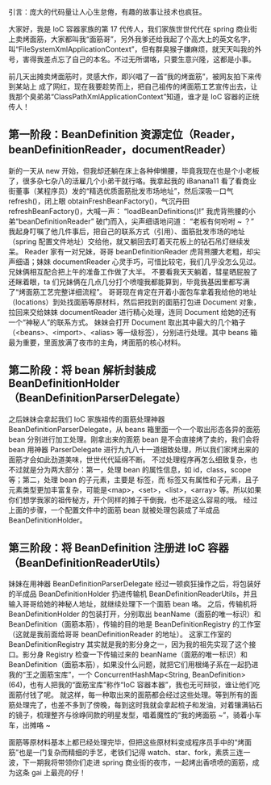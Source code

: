 引言：庞大的代码量让人心生怠倦，有趣的故事让技术也疯狂。

大家好，我是 IoC 容器家族的第 17 代传人，我们家族世世代代在 spring 商业街上卖烤面筋，大家都叫我“面筋哥”，另外我爹还给我起了个高大上的英文名字，叫“FileSystemXmlApplicationContext”，但有群臭猴子嫌麻烦，就天天叫我的外号，害得我差点忘了自己的本名。不过无所谓咯，只要生意兴隆，这都是小事。

前几天出摊卖烤面筋时，灵感大作，即兴唱了一首“我的烤面筋”，被网友拍下来传到某站上 成了网红，现在我要趁势而上，把自己祖传的烤面筋工艺宣传出去，让我那个臭弟弟“ClassPathXmlApplicationContext”知道，谁才是 IoC 容器的正统传人！

## 第一阶段：BeanDefinition 资源定位（Reader，beanDefinitionReader，documentReader）

新的一天从 new 开始，但我却还躺在床上各种伸懒腰，毕竟我现在也是个小老板了，很多杂七杂八的活雇几个小弟干就行咯。我拿起我的 iBanana11 看了看商业街董事（某程序员）发的“精选优质面筋批发市场地址”，然后深吸一口气 refresh()，闭上眼 obtainFreshBeanFactory()，气沉丹田 refreshBeanFactory()，大喊一声：
“loadBeanDefinitions()!”
我虎背熊腰的小弟“beanDefinitionReader” 破门而入，尖声细语地问道：
“老板有何吩咐 ~ ？”
我起身叮嘱了他几件事后，把自己的联系方式（引用）、面筋批发市场的地址（spring 配置文件地址）交给他，就又躺回去盯着天花板上的钻石吊灯继续发呆。
Reader 家有一对兄妹，哥哥 beanDefinitionReader 虎背熊腰大老粗，却尖声细语；妹妹 documentReader 心灵手巧，可惜比较宅，我们几乎没怎么见过。兄妹俩相互配合把上午的准备工作做了大半。
不要看我天天躺着，彗星晒屁股了还眯着眼，ta 们兄妹俩在几点几分打个喷嚏我都能算到，毕竟我基因里都写满了“烤面筋工艺完整详细流程”。
哥哥现在肯定在开着小面包车拿着我给他的地址（locations）到处找面筋等原材料，然后把找到的面筋打包进 Document 对象，拉回来交给妹妹 documentReader 进行精心处理，连同 Document 给她的还有一个“神秘人”的联系方式。
妹妹会打开 Document 取出其中最大的几个箱子（&lt;beans>、&lt;import>、&lt;alias> 等一级标签），分别进行处理。其中 beans 箱最为重要，里面放满了夜市的主角，烤面筋的核心材料。

## 第二阶段：将 bean 解析封装成 BeanDefinitionHolder（BeanDefinitionParserDelegate）

之后妹妹会拿起我们 IoC 家族祖传的面筋处理神器 BeanDefinitionParserDelegate，从 beans 箱里面一个一个取出形态各异的面筋 bean 分别进行加工处理。刚拿出来的面筋 bean 是不会直接烤了卖的，我们会将 bean 用神器 ParserDelegate 进行九九八十一道细致处理，所以我们家烤出来的面筋才会如此劲道美味，世世代代延绵不断。
不过处理程序再怎么细致复杂，也不过就是分为两大部分：第一，处理 bean 的属性信息，如 id，class，scope 等；第二，处理 bean 的子元素，主要是 <property> 标签，而 <property> 标签又有属性和子元素，且子元素类型更加丰富复杂，可能是&lt;map>，&lt;set>，&lt;list>，&lt;array> 等。所以如果你们想学我家的祖传秘方，开个同样的摊子干倒我，也不是这么容易的哦。
经过上面的步骤，一个配置文件中的面筋 bean 就被处理包装成了半成品 BeanDefinitionHolder。

## 第三阶段：将 BeanDefinition 注册进 IoC 容器（BeanDefinitionReaderUtils）

妹妹在用神器 BeanDefinitionParserDelegate 经过一顿疯狂操作之后，将包装好的半成品 BeanDefinitionHolder 扔进传输机 BeanDefinitionReaderUtils，并且输入哥哥给她的神秘人地址，就继续处理下一个面筋 bean 咯。
之后，传输机将 BeanDefinitionHolder 的包装打开，分别取出 beanName（面筋的唯一标识）和 BeanDefinition（面筋本筋），传输的目的地是 BeanDefinitionRegistry 的工作室（这就是我前面给哥哥 beanDefinitionReader 的地址）。
这家工作室的 BeanDefinitionRegistry 其实就是我的影分身之一，因为我的祖先实现了这个接口。影分身 Registry 检查一下传输过来的 beanName（面筋的唯一标识）和 BeanDefinition（面筋本筋），如果没什么问题，就把它们用根绳子系在一起扔进我的“王之面筋宝库”，一个 ConcurrentHashMap<String, BeanDefinition>(64)，也有人把我的“面筋宝库”称作“IoC 容器本器”，我也无可辩驳，谁让他们吃面筋付钱了呢。
就这样，每一种取出来的面筋都会经过这些处理。等到所有的面筋处理完了，也差不多到了傍晚，每到这时我就会拿起梳子和发油，对着镶满钻石的镜子，梳理整齐与徐峥同款的明星发型，唱着魔性的“我的烤面筋 ~”，骑着小车车，出摊咯 ~

面筋等原材料基本上都已经处理完毕，但把这些原材料变成程序员手中的“烤面筋”也是一门复杂而精细的手艺，老铁们记得 watch、star、fork，素质三连一波，下一期我将带领你们走进 spring 商业街的夜市，一起烤出香喷喷的面筋，成为这条 gai 上最亮的仔！
